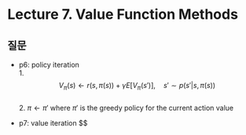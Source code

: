 # Lecture 7. Value Function Methods

## 질문
- p6: policy iteration  
  1.
  $$V_\pi(s)\leftarrow r(s,\pi(s))+\gamma E\left[V_\pi(s')\right], \quad s'\sim p(s'|s,\pi(s))$$  
  2.
  $\pi\leftarrow \pi'$ where $\pi'$ is the greedy policy for the current action value
  
- p7: value iteration
  $$


